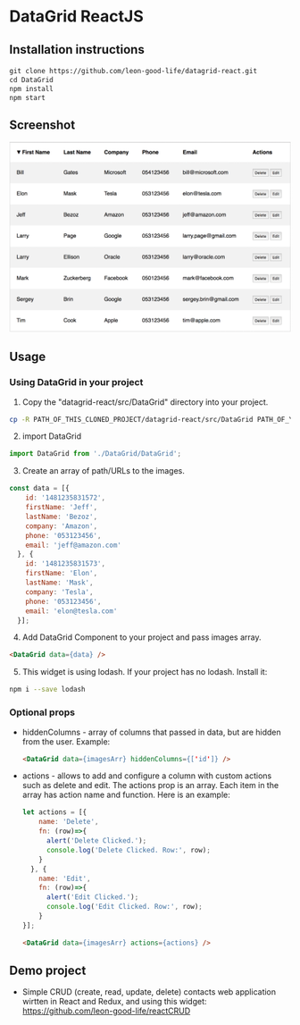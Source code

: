 # DataGrid ReactJS
## Installation instructions


    git clone https://github.com/leon-good-life/datagrid-react.git
    cd DataGrid
    npm install
    npm start

## Screenshot
![screenshot](screenshot.gif)


## Usage
### Using DataGrid in your project
1. Copy the "datagrid-react/src/DataGrid" directory into your project.
```bash
cp -R PATH_OF_THIS_CLONED_PROJECT/datagrid-react/src/DataGrid PATH_OF_YOUR_PROJECT/DataGrid
```

2. import DataGrid
```javascript
import DataGrid from './DataGrid/DataGrid';
```

3. Create an array of path/URLs to the images.
```javascript
const data = [{
    id: '1481235831572',
    firstName: 'Jeff',
    lastName: 'Bezoz',
    company: 'Amazon',
    phone: '053123456',
    email: 'jeff@amazon.com'
  }, {
    id: '1481235831573',
    firstName: 'Elon',
    lastName: 'Mask',
    company: 'Tesla',
    phone: '053123456',
    email: 'elon@tesla.com'
  }];
```
4. Add DataGrid Component to your project and pass images array.
```html
<DataGrid data={data} />
```
5. This widget is using lodash. If your project has no lodash. Install it:
```bash
npm i --save lodash
```

### Optional props
* hiddenColumns - array of columns that passed in data, but are hidden from the user. Example:
  ```html
  <DataGrid data={imagesArr} hiddenColumns={['id']} />
  ```

* actions - allows to add and configure a column with custom actions such as delete and edit. The actions prop is an array. Each item in the array has action name and function. Here is an example:
  ```javascript
  let actions = [{
      name: 'Delete',
      fn: (row)=>{
        alert('Delete Clicked.');
        console.log('Delete Clicked. Row:', row);
      }
    }, {
      name: 'Edit',
      fn: (row)=>{
        alert('Edit Clicked.');
        console.log('Edit Clicked. Row:', row);
      }
  }];
  ```
  ```html
  <DataGrid data={imagesArr} actions={actions} />
  ```
  
## Demo project
* Simple CRUD (create, read, update, delete) contacts web application wirtten in React and Redux, and using this widget: https://github.com/leon-good-life/reactCRUD
